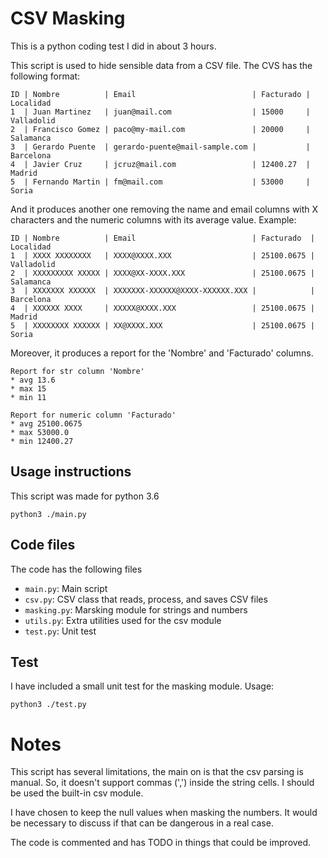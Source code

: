 # CSV Masking

This is a python coding test I did in about 3 hours.

This script is used to hide sensible data from a CSV file.
The CVS has the following format:

```
ID | Nombre          | Email                          | Facturado | Localidad 
1  | Juan Martinez   | juan@mail.com                  | 15000     | Valladolid
2  | Francisco Gomez | paco@my-mail.com               | 20000     | Salamanca 
3  | Gerardo Puente  | gerardo-puente@mail-sample.com |           | Barcelona 
4  | Javier Cruz     | jcruz@mail.com                 | 12400.27  | Madrid    
5  | Fernando Martin | fm@mail.com                    | 53000     | Soria     
```

And it produces another one removing the name and email columns with X characters
and the numeric columns with its average value.
Example:

```
ID | Nombre          | Email                          | Facturado  | Localidad 
1  | XXXX XXXXXXXX   | XXXX@XXXX.XXX                  | 25100.0675 | Valladolid
2  | XXXXXXXXX XXXXX | XXXX@XX-XXXX.XXX               | 25100.0675 | Salamanca 
3  | XXXXXXX XXXXXX  | XXXXXXX-XXXXXX@XXXX-XXXXXX.XXX |            | Barcelona 
4  | XXXXXX XXXX     | XXXXX@XXXX.XXX                 | 25100.0675 | Madrid    
5  | XXXXXXXX XXXXXX | XX@XXXX.XXX                    | 25100.0675 | Soria     
```

Moreover, it produces a report for the 'Nombre' and 'Facturado' columns.

```
Report for str column 'Nombre'
* avg 13.6
* max 15
* min 11
```

```
Report for numeric column 'Facturado'
* avg 25100.0675
* max 53000.0
* min 12400.27
```

## Usage instructions

This script was made for python 3.6

`python3 ./main.py`


## Code files

The code has the following files

* `main.py`: Main script
* `csv.py`:  CSV class that reads, process, and saves CSV files
* `masking.py`: Marsking module for strings and numbers
* `utils.py`: Extra utilities used for the csv module
* `test.py`: Unit test



## Test

I have included a small unit test for the masking module.
Usage:

`python3 ./test.py`


# Notes

This script has several limitations, the main on is that the
csv parsing is manual. So, it doesn't support commas (',')
inside the string cells. I should be used the built-in csv module.

I have chosen to keep the null values when masking the numbers.
It would be necessary to discuss if that can be dangerous in a real case.

The code is commented and has TODO in things that could be improved.




